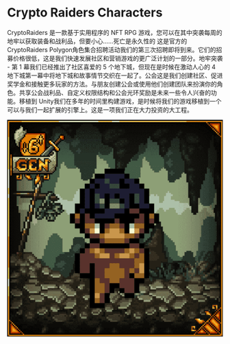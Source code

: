 # Crypto Raiders Characters

CryptoRaiders 是一款基于实用程序的 NFT RPG 游戏，您可以在其中突袭每周的地牢以获取装备和战利品，但要小心……死亡是永久性的 这是官方的 CryptoRaiders Polygon角色集合招聘活动我们的第三次招聘即将到来。它们的招募价格很低，这是我们快速发展社区和营销游戏的更广泛计划的一部分。地牢突袭 - 第 1 幕我们已经推出了社区喜爱的 5 个地下城，但现在是时候在激动人心的 4 地下城第一幕中将地下城和故事情节交织在一起了。公会这是我们创建社区、促进奖学金和接触更多玩家的方法。与朋友创建公会或使用他们创建团队来扮演你的角色。共享公会战利品、自定义权限结构和公会光环奖励是未来一些令人兴奋的功能。移植到 Unity我们在多年的时间里构建游戏，是时候将我们的游戏移植到一个可以与我们一起扩展的引擎上。这是一项我们正在大力投资的大工程。

![nft](1.png)
